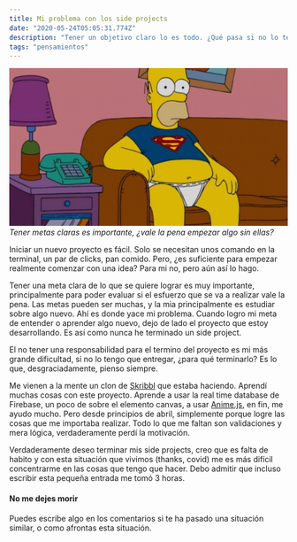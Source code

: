 ```yaml
---
title: Mi problema con los side projects
date: "2020-05-24T05:05:31.774Z"
description: "Tener un objetivo claro lo es todo. ¿Qué pasa si no lo tengo?"
tags: "pensamientos"
---
```


![Homero Simpson sentado en un sillón, en calzones ](./holgazan.png)
_Tener metas claras es importante, ¿vale la pena empezar algo sin ellas?_

Iniciar un nuevo proyecto es fácil. Solo se necesitan unos comando en la terminal, un par de clicks, pan comido. Pero, ¿es suficiente para empezar realmente comenzar con una idea? Para mi no, pero aún así lo hago.

Tener una meta clara de lo que se quiere lograr es muy importante, principalmente para poder evaluar si el esfuerzo que se va a realizar vale la pena. Las metas pueden ser muchas, y la mia principalmente es estudiar sobre algo nuevo. Ahí es donde yace mi problema. Cuando logro mi meta de entender o aprender algo nuevo, dejo de lado el proyecto que estoy desarrollando. Es así como nunca he terminado un side project.

El no tener una responsabilidad para el termino del proyecto es mi más grande dificultad, si no lo tengo que entregar, ¿para qué terminarlo? Es lo que, desgraciadamente, pienso siempre.

Me vienen a la mente un clon de [Skribbl](https://skribbl.io/) que estaba haciendo. Aprendí muchas cosas con este proyecto. Aprende a usar la real time database de Firebase, un poco de sobre el elemento canvas, a usar [Anime.js](https://animejs.com/), en fin, me ayudo mucho. Pero desde principios de abril, simplemente porque logre las cosas que me importaba realizar. Todo lo que me faltan son validaciones y mera lógica, verdaderamente perdí la motivación.

Verdaderamente deseo terminar mis side projects, creo que es falta de habito y con esta situación que vivimos (thanks, covid) me es más difícil concentrarme en las cosas que tengo que hacer. Debo admitir que incluso escribir esta pequeña entrada me tomó 3 horas.

#### No me dejes morir

Puedes escribe algo en los comentarios si te ha pasado una situación similar, o como afrontas esta situación.
